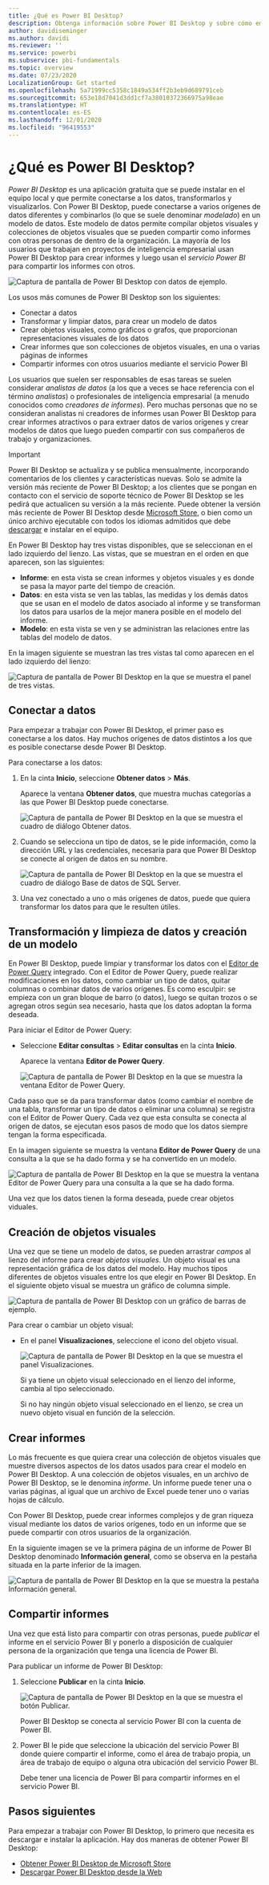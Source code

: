 ```yaml
---
title: ¿Qué es Power BI Desktop?
description: Obtenga información sobre Power BI Desktop y sobre cómo empezar a usarlo.
author: davidiseminger
ms.author: davidi
ms.reviewer: ''
ms.service: powerbi
ms.subservice: pbi-fundamentals
ms.topic: overview
ms.date: 07/23/2020
LocalizationGroup: Get started
ms.openlocfilehash: 5a71999cc5358c1849a534ff2b3eb9d689791ceb
ms.sourcegitcommit: 653e18d7041d3dd1cf7a38010372366975a98eae
ms.translationtype: HT
ms.contentlocale: es-ES
ms.lasthandoff: 12/01/2020
ms.locfileid: "96419553"
---
```

# <a name="what-is-power-bi-desktop"></a>¿Qué es Power BI Desktop?

*Power BI Desktop* es una aplicación gratuita que se puede instalar en el equipo local y que permite conectarse a los datos, transformarlos y visualizarlos. Con Power BI Desktop, puede conectarse a varios orígenes de datos diferentes y combinarlos (lo que se suele denominar *modelado*) en un modelo de datos. Este modelo de datos permite compilar objetos visuales y colecciones de objetos visuales que se pueden compartir como informes con otras personas de dentro de la organización. La mayoría de los usuarios que trabajan en proyectos de inteligencia empresarial usan Power BI Desktop para crear informes y luego usan el *servicio Power BI* para compartir los informes con otros.

![Captura de pantalla de Power BI Desktop con datos de ejemplo.](media/desktop-what-is-desktop/what-is-desktop_01.png)

Los usos más comunes de Power BI Desktop son los siguientes:

* Conectar a datos
* Transformar y limpiar datos, para crear un modelo de datos
* Crear objetos visuales, como gráficos o grafos, que proporcionan representaciones visuales de los datos
* Crear informes que son colecciones de objetos visuales, en una o varias páginas de informes
* Compartir informes con otros usuarios mediante el servicio Power BI

Los usuarios que suelen ser responsables de esas tareas se suelen considerar *analistas de datos* (a los que a veces se hace referencia con el término *analistas*) o profesionales de inteligencia empresarial (a menudo conocidos como *creadores de informes*). Pero muchas personas que no se consideran analistas ni creadores de informes usan Power BI Desktop para crear informes atractivos o para extraer datos de varios orígenes y crear modelos de datos que luego pueden compartir con sus compañeros de trabajo y organizaciones.


> [!IMPORTANT]
> Power BI Desktop se actualiza y se publica mensualmente, incorporando comentarios de los clientes y características nuevas. Solo se admite la versión más reciente de Power BI Desktop; a los clientes que se pongan en contacto con el servicio de soporte técnico de Power BI Desktop se les pedirá que actualicen su versión a la más reciente. Puede obtener la versión más reciente de Power BI Desktop desde [Microsoft Store](https://aka.ms/pbidesktopstore), o bien como un único archivo ejecutable con todos los idiomas admitidos que debe [descargar](https://www.microsoft.com/download/details.aspx?id=58494) e instalar en el equipo.


En Power BI Desktop hay tres vistas disponibles, que se seleccionan en el lado izquierdo del lienzo. Las vistas, que se muestran en el orden en que aparecen, son las siguientes:
* **Informe**: en esta vista se crean informes y objetos visuales y es donde se pasa la mayor parte del tiempo de creación.
* **Datos**: en esta vista se ven las tablas, las medidas y los demás datos que se usan en el modelo de datos asociado al informe y se transforman los datos para usarlos de la mejor manera posible en el modelo del informe.
* **Modelo**: en esta vista se ven y se administran las relaciones entre las tablas del modelo de datos.

En la imagen siguiente se muestran las tres vistas tal como aparecen en el lado izquierdo del lienzo:

![Captura de pantalla de Power BI Desktop en la que se muestra el panel de tres vistas.](media/desktop-what-is-desktop/what-is-desktop-07.png)
 

## <a name="connect-to-data"></a>Conectar a datos
Para empezar a trabajar con Power BI Desktop, el primer paso es conectarse a los datos. Hay muchos orígenes de datos distintos a los que es posible conectarse desde Power BI Desktop. 

Para conectarse a los datos:

1. En la cinta **Inicio**, seleccione **Obtener datos** > **Más**. 

   Aparece la ventana **Obtener datos**, que muestra muchas categorías a las que Power BI Desktop puede conectarse.

   ![Captura de pantalla de Power BI Desktop en la que se muestra el cuadro de diálogo Obtener datos.](media/desktop-what-is-desktop/what-is-desktop_02.png)

2. Cuando se selecciona un tipo de datos, se le pide información, como la dirección URL y las credenciales, necesaria para que Power BI Desktop se conecte al origen de datos en su nombre.

   ![Captura de pantalla de Power BI Desktop en la que se muestra el cuadro de diálogo Base de datos de SQL Server.](media/desktop-what-is-desktop/what-is-desktop_03.png)

3. Una vez conectado a uno o más orígenes de datos, puede que quiera transformar los datos para que le resulten útiles.

## <a name="transform-and-clean-data-create-a-model"></a>Transformación y limpieza de datos y creación de un modelo

En Power BI Desktop, puede limpiar y transformar los datos con el [Editor de Power Query](../transform-model/desktop-query-overview.md) integrado. Con el Editor de Power Query, puede realizar modificaciones en los datos, como cambiar un tipo de datos, quitar columnas o combinar datos de varios orígenes. Es como esculpir: se empieza con un gran bloque de barro (o datos), luego se quitan trozos o se agregan otros según sea necesario, hasta que los datos adoptan la forma deseada. 

Para iniciar el Editor de Power Query:

- Seleccione **Editar consultas** > **Editar consultas** en la cinta **Inicio**.

   Aparece la ventana **Editor de Power Query**.

   ![Captura de pantalla de Power BI Desktop en la que se muestra la ventana Editor de Power Query.](media/desktop-getting-started/designer_gsg_editquery.png)

Cada paso que se da para transformar datos (como cambiar el nombre de una tabla, transformar un tipo de datos o eliminar una columna) se registra con el Editor de Power Query. Cada vez que esta consulta se conecta al origen de datos, se ejecutan esos pasos de modo que los datos siempre tengan la forma especificada.

En la imagen siguiente se muestra la ventana **Editor de Power Query** de una consulta a la que se ha dado forma y se ha convertido en un modelo.

 ![Captura de pantalla de Power BI Desktop en la que se muestra la ventana Editor de Power Query para una consulta a la que se ha dado forma.](media/desktop-getting-started/shapecombine_querysettingsfinished.png)

Una vez que los datos tienen la forma deseada, puede crear objetos viduales. 

## <a name="create-visuals"></a>Creación de objetos visuales 

Una vez que se tiene un modelo de datos, se pueden arrastrar *campos* al lienzo del informe para crear *objetos visuales*. Un objeto visual es una representación gráfica de los datos del modelo. Hay muchos tipos diferentes de objetos visuales entre los que elegir en Power BI Desktop. En el siguiente objeto visual se muestra un gráfico de columna simple. 

![Captura de pantalla de Power BI Desktop con un gráfico de barras de ejemplo.](media/desktop-what-is-desktop/what-is-desktop_04.png)

Para crear o cambiar un objeto visual: 

- En el panel **Visualizaciones**, seleccione el icono del objeto visual. 

   ![Captura de pantalla de Power BI Desktop en la que se muestra el panel Visualizaciones.](media/desktop-what-is-desktop/what-is-desktop_05.png)

   Si ya tiene un objeto visual seleccionado en el lienzo del informe, cambia al tipo seleccionado. 

   Si no hay ningún objeto visual seleccionado en el lienzo, se crea un nuevo objeto visual en función de la selección.


## <a name="create-reports"></a>Crear informes

Lo más frecuente es que quiera crear una colección de objetos visuales que muestre diversos aspectos de los datos usados para crear el modelo en Power BI Desktop. A una colección de objetos visuales, en un archivo de Power BI Desktop, se le denomina *informe*. Un informe puede tener una o varias páginas, al igual que un archivo de Excel puede tener uno o varias hojas de cálculo.

Con Power BI Desktop, puede crear informes complejos y de gran riqueza visual mediante los datos de varios orígenes, todo en un informe que se puede compartir con otros usuarios de la organización.

En la siguiente imagen se ve la primera página de un informe de Power BI Desktop denominado **Información general**, como se observa en la pestaña situada en la parte inferior de la imagen. 

![Captura de pantalla de Power BI Desktop en la que se muestra la pestaña Información general.](media/desktop-what-is-desktop/what-is-desktop_01.png)

## <a name="share-reports"></a>Compartir informes

Una vez que está listo para compartir con otras personas, puede *publicar* el informe en el servicio Power BI y ponerlo a disposición de cualquier persona de la organización que tenga una licencia de Power BI. 

Para publicar un informe de Power BI Desktop: 

1. Seleccione **Publicar** en la cinta **Inicio**.

   ![Captura de pantalla de Power BI Desktop en la que se muestra el botón Publicar.](media/desktop-what-is-desktop/what-is-desktop_06.png)

   Power BI Desktop se conecta al servicio Power BI con la cuenta de Power BI. 

2. Power BI le pide que seleccione la ubicación del servicio Power BI donde quiere compartir el informe, como el área de trabajo propia, un área de trabajo de equipo o alguna otra ubicación del servicio Power BI. 

   Debe tener una licencia de Power BI para compartir informes en el servicio Power BI.


## <a name="next-steps"></a>Pasos siguientes

Para empezar a trabajar con Power BI Desktop, lo primero que necesita es descargar e instalar la aplicación. Hay dos maneras de obtener Power BI Desktop:

* [Obtener Power BI Desktop de Microsoft Store](https://aka.ms/pbidesktopstore)
* [Descargar Power BI Desktop desde la Web](https://www.microsoft.com/download/details.aspx?id=58494)
